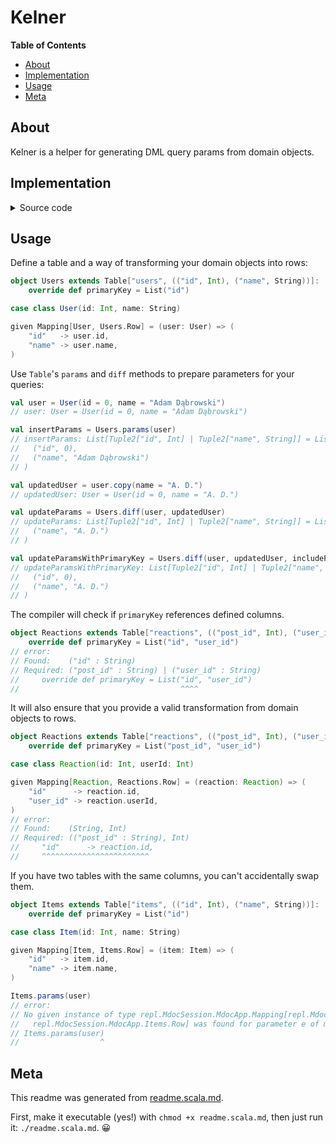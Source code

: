 # Kelner

**Table of Contents**

- [About](#about)
- [Implementation](#implementation)
- [Usage](#usage)
- [Meta](#meta)


## About

Kelner is a helper for generating DML query params from domain objects. 

## Implementation

<details>
<summary>Source code</summary>

```scala
type TupleConsistsOf[A <: Tuple, B] = A match
    case B *: tail  => TupleConsistsOf[tail, B]
    case EmptyTuple => DummyImplicit
    case _          => Nothing

type Of[A] = [X <: Tuple] =>> TupleConsistsOf[X, A]

type Column[VALUE] = (String & Singleton, VALUE)

type ColumnNames[T <: NonEmptyTuple] <: Tuple = T match
    case (name, ?) *: tail => name *: ColumnNames[tail]
    case _                 => EmptyTuple

trait Mapping[-DOMAIN, ROW <: (String & Singleton, NonEmptyTuple)]:
    def encode(a: DOMAIN): Tuple.Elem[ROW, 1]

trait Table[NAME <: String & Singleton, COLUMNS <: NonEmptyTuple : Of[Column[?]]]:
    type Columns = COLUMNS
    type Row     = (NAME, COLUMNS)
    
    given CanEqual[Tuple.Union[Columns], Tuple.Union[Columns]] = CanEqual.derived
    
    def primaryKey: List[Tuple.Union[ColumnNames[Columns]]]
    
    def params[A](data: A)(using e: Mapping[A, Row]): List[Tuple.Union[Columns]] =
        e.encode(data).toList
    
    def diff[A](
        before:            A,
        after:             A,
        includePrimaryKey: Boolean = false,
    )(
        using Mapping[A, Row],
    ): List[Tuple.Union[Columns]] =
        val columnsBefore = params(before)
        val columnsAfter  = params(after)
        
        columnsBefore.zip(columnsAfter).collect:
            case ((name, _), y) if includePrimaryKey && primaryKey.contains(name) => y 
            case (x,         y) if x != y                                         => y
```

</details>

## Usage

Define a table and a way of transforming your domain objects into rows:

```scala
object Users extends Table["users", (("id", Int), ("name", String))]:
    override def primaryKey = List("id")

case class User(id: Int, name: String)

given Mapping[User, Users.Row] = (user: User) => (
    "id"   -> user.id,
    "name" -> user.name,
)
```

Use `Table`'s `params` and `diff` methods to prepare parameters for your queries:

```scala
val user = User(id = 0, name = "Adam Dąbrowski")
// user: User = User(id = 0, name = "Adam Dąbrowski")

val insertParams = Users.params(user)
// insertParams: List[Tuple2["id", Int] | Tuple2["name", String]] = List(
//   ("id", 0),
//   ("name", "Adam Dąbrowski")
// )

val updatedUser = user.copy(name = "A. D.")
// updatedUser: User = User(id = 0, name = "A. D.")

val updateParams = Users.diff(user, updatedUser)
// updateParams: List[Tuple2["id", Int] | Tuple2["name", String]] = List(
//   ("name", "A. D.")
// )

val updateParamsWithPrimaryKey = Users.diff(user, updatedUser, includePrimaryKey = true)
// updateParamsWithPrimaryKey: List[Tuple2["id", Int] | Tuple2["name", String]] = List(
//   ("id", 0),
//   ("name", "A. D.")
// )
```

The compiler will check if `primaryKey` references defined columns.

```scala ignore
object Reactions extends Table["reactions", (("post_id", Int), ("user_id", Int))]:
    override def primaryKey = List("id", "user_id")
// error:
// Found:    ("id" : String)
// Required: ("post_id" : String) | ("user_id" : String)
//     override def primaryKey = List("id", "user_id")
//                                    ^^^^
```

It will also ensure that you provide a valid transformation from domain objects to rows.

```scala ignore
object Reactions extends Table["reactions", (("post_id", Int), ("user_id", Int))]:
    override def primaryKey = List("post_id", "user_id")

case class Reaction(id: Int, userId: Int)

given Mapping[Reaction, Reactions.Row] = (reaction: Reaction) => (
    "id"      -> reaction.id,
    "user_id" -> reaction.userId,
)
// error:
// Found:    (String, Int)
// Required: (("post_id" : String), Int)
//     "id"      -> reaction.id,
//     ^^^^^^^^^^^^^^^^^^^^^^^^
```

If you have two tables with the same columns, you can't accidentally swap them.

```scala ignore
object Items extends Table["items", (("id", Int), ("name", String))]:
    override def primaryKey = List("id")

case class Item(id: Int, name: String)

given Mapping[Item, Items.Row] = (item: Item) => (
    "id"   -> item.id,
    "name" -> item.name,
)

Items.params(user)
// error:
// No given instance of type repl.MdocSession.MdocApp.Mapping[repl.MdocSession.MdocApp.User,
//   repl.MdocSession.MdocApp.Items.Row] was found for parameter e of method params in trait Table
// Items.params(user)
//                  ^
```


## Meta

This readme was generated from [readme.scala.md](readme.scala.md?plain=1). 

First, make it executable (yes!) with `chmod +x readme.scala.md`, then just run it: `./readme.scala.md`. 😀


